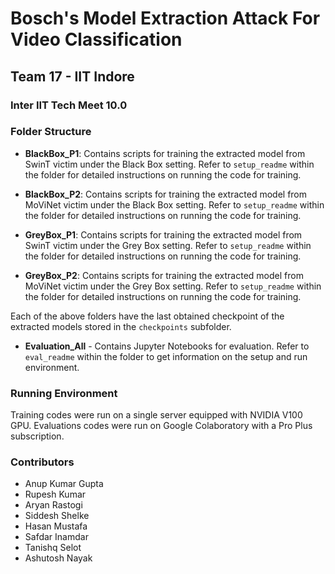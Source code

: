 # Bosch's Model Extraction Attack For Video Classification
## Team 17 - IIT Indore
### **Inter IIT Tech Meet 10.0**

### Folder Structure
- **BlackBox_P1**: Contains scripts for training the extracted model from SwinT victim under the Black Box setting. Refer to `setup_readme` within the folder for detailed instructions on running the code for training.

- **BlackBox_P2**: Contains scripts for training the extracted model from MoViNet victim under the Black Box setting. Refer to `setup_readme` within the folder for detailed instructions on running the code for training.

- **GreyBox_P1**: Contains scripts for training the extracted model from SwinT victim under the Grey Box setting. Refer to `setup_readme` within the folder for detailed instructions on running the code for training.
- **GreyBox_P2**: Contains scripts for training the extracted model from  MoViNet victim under the Grey Box setting. Refer to `setup_readme` within the folder for detailed instructions on running the code for training.

Each of the above folders have the last obtained checkpoint of the extracted models stored in the `checkpoints` subfolder.  

- **Evaluation_All** - Contains Jupyter Notebooks for evaluation. Refer to `eval_readme` within the folder to get information on the setup and run environment.


### Running Environment
Training codes were run on a single server equipped with NVIDIA V100 GPU. Evaluations codes were run on Google Colaboratory with a Pro Plus subscription.

### Contributors
- Anup Kumar Gupta
- Rupesh Kumar
- Aryan Rastogi
- Siddesh Shelke
- Hasan Mustafa
- Safdar Inamdar
- Tanishq Selot
- Ashutosh Nayak
